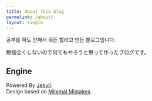 ```yaml
---
title: About this blog
permalink: /about/
layout: single
---
```


공부를 하도 안해서 뭐든 할라고 만든 블로그입니다.

勉強全くしないので何でもやろうと思って作ったブログです。



## Engine
Powered By [Jekyll](https://jekyllrb.com/).<br>
Design based on [Minimal Mistakes](https://mademistakes.com/work/minimal-mistakes-jekyll-theme/).

